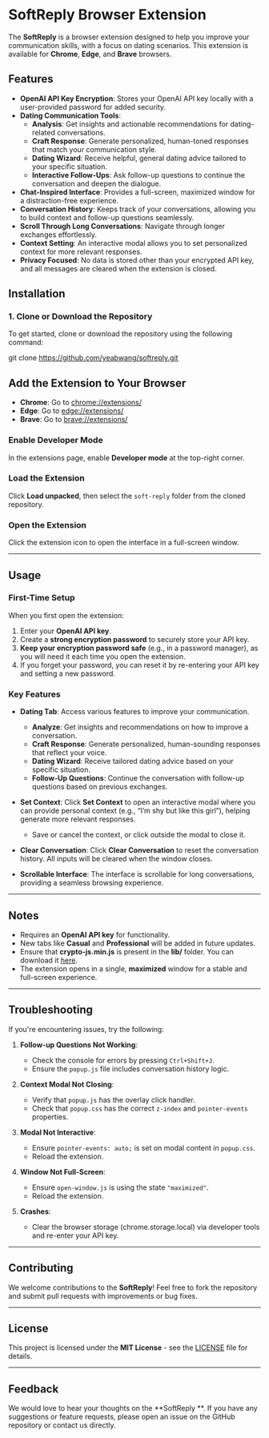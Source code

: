 # SoftReply  Browser Extension

The **SoftReply** is a browser extension designed to help you improve your communication skills, with a focus on dating scenarios. This extension is available for **Chrome**, **Edge**, and **Brave** browsers.

## Features

- **OpenAI API Key Encryption**: Stores your OpenAI API key locally with a user-provided password for added security.
- **Dating Communication Tools**:
  - **Analysis**: Get insights and actionable recommendations for dating-related conversations.
  - **Craft Response**: Generate personalized, human-toned responses that match your communication style.
  - **Dating Wizard**: Receive helpful, general dating advice tailored to your specific situation.
  - **Interactive Follow-Ups**: Ask follow-up questions to continue the conversation and deepen the dialogue.
- **Chat-Inspired Interface**: Provides a full-screen, maximized window for a distraction-free experience.
- **Conversation History**: Keeps track of your conversations, allowing you to build context and follow-up questions seamlessly.
- **Scroll Through Long Conversations**: Navigate through longer exchanges effortlessly.
- **Context Setting**: An interactive modal allows you to set personalized context for more relevant responses.
- **Privacy Focused**: No data is stored other than your encrypted API key, and all messages are cleared when the extension is closed.

## Installation

### 1. Clone or Download the Repository

To get started, clone or download the repository using the following command:

git clone https://github.com/yeabwang/softreply.git

## Add the Extension to Your Browser

- **Chrome**: Go to [chrome://extensions/](chrome://extensions/)
- **Edge**: Go to [edge://extensions/](edge://extensions/)
- **Brave**: Go to [brave://extensions/](brave://extensions/)

### Enable Developer Mode
In the extensions page, enable **Developer mode** at the top-right corner.

### Load the Extension
Click **Load unpacked**, then select the `soft-reply` folder from the cloned repository.

### Open the Extension
Click the extension icon to open the interface in a full-screen window.

---

## Usage

### First-Time Setup
When you first open the extension:

1. Enter your **OpenAI API key**.
2. Create a **strong encryption password** to securely store your API key.
3. **Keep your encryption password safe** (e.g., in a password manager), as you will need it each time you open the extension.
4. If you forget your password, you can reset it by re-entering your API key and setting a new password.

### Key Features

- **Dating Tab**: Access various features to improve your communication.
  - **Analyze**: Get insights and recommendations on how to improve a conversation.
  - **Craft Response**: Generate personalized, human-sounding responses that reflect your voice.
  - **Dating Wizard**: Receive tailored dating advice based on your specific situation.
  - **Follow-Up Questions**: Continue the conversation with follow-up questions based on previous exchanges.
  
- **Set Context**: Click **Set Context** to open an interactive modal where you can provide personal context (e.g., “I’m shy but like this girl”), helping generate more relevant responses.
  - Save or cancel the context, or click outside the modal to close it.

- **Clear Conversation**: Click **Clear Conversation** to reset the conversation history. All inputs will be cleared when the window closes.

- **Scrollable Interface**: The interface is scrollable for long conversations, providing a seamless browsing experience.

---

## Notes

- Requires an **OpenAI API key** for functionality.
- New tabs like **Casual** and **Professional** will be added in future updates.
- Ensure that **crypto-js.min.js** is present in the **lib/** folder. You can download it [here](https://cdn.jsdelivr.net/npm/crypto-js@4.1.1/crypto-js.min.js).
- The extension opens in a single, **maximized** window for a stable and full-screen experience.

---

## Troubleshooting

If you're encountering issues, try the following:

1. **Follow-up Questions Not Working**: 
   - Check the console for errors by pressing `Ctrl+Shift+J`.
   - Ensure the `popup.js` file includes conversation history logic.

2. **Context Modal Not Closing**: 
   - Verify that `popup.js` has the overlay click handler.
   - Check that `popup.css` has the correct `z-index` and `pointer-events` properties.

3. **Modal Not Interactive**: 
   - Ensure `pointer-events: auto;` is set on modal content in `popup.css`.
   - Reload the extension.

4. **Window Not Full-Screen**: 
   - Ensure `open-window.js` is using the state `"maximized"`.
   - Reload the extension.

5. **Crashes**: 
   - Clear the browser storage (chrome.storage.local) via developer tools and re-enter your API key.

---

## Contributing

We welcome contributions to the **SoftReply**! Feel free to fork the repository and submit pull requests with improvements or bug fixes.

---

## License

This project is licensed under the **MIT License** - see the [LICENSE](LICENSE) file for details.

---

## Feedback

We would love to hear your thoughts on the **SoftReply **. If you have any suggestions or feature requests, please open an issue on the GitHub repository or contact us directly.
